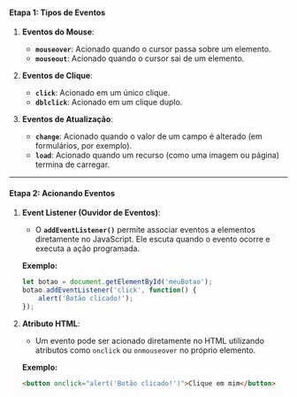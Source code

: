 #### **Etapa 1: Tipos de Eventos**

1. **Eventos do Mouse**:
   - **`mouseover`**: Acionado quando o cursor passa sobre um elemento.
   - **`mouseout`**: Acionado quando o cursor sai de um elemento.

2. **Eventos de Clique**:
   - **`click`**: Acionado em um único clique.
   - **`dblclick`**: Acionado em um clique duplo.

3. **Eventos de Atualização**:
   - **`change`**: Acionado quando o valor de um campo é alterado (em formulários, por exemplo).
   - **`load`**: Acionado quando um recurso (como uma imagem ou página) termina de carregar.

---

#### **Etapa 2: Acionando Eventos**

1. **Event Listener (Ouvidor de Eventos)**:
   - O **`addEventListener()`** permite associar eventos a elementos diretamente no JavaScript. Ele escuta quando o evento ocorre e executa a ação programada.

   **Exemplo:**
   ```javascript
   let botao = document.getElementById('meuBotao');
   botao.addEventListener('click', function() {
       alert('Botão clicado!');
   });
   ```

2. **Atributo HTML**:
   - Um evento pode ser acionado diretamente no HTML utilizando atributos como `onclick` ou `onmouseover` no próprio elemento.

   **Exemplo:**
   ```html
   <button onclick="alert('Botão clicado!')">Clique em mim</button>
   ```
